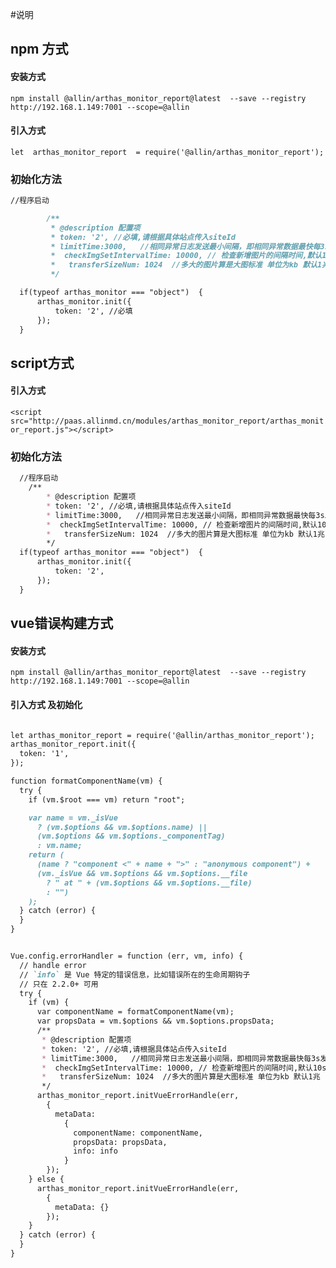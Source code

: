 #说明


## npm 方式

#### 安装方式
`npm install @allin/arthas_monitor_report@latest  --save --registry http://192.168.1.149:7001 --scope=@allin`

#### 引入方式

`let  arthas_monitor_report  = require('@allin/arthas_monitor_report');`

### 初始化方法

```markdown
//程序启动

        /**
         * @description 配置项
         * token: '2', //必填,请根据具体站点传入siteId
         * limitTime:3000,   //相同异常日志发送最小间隔，即相同异常数据最快每3s发送一次
         *  checkImgSetIntervalTime: 10000, // 检查新增图片的间隔时间,默认10s
         *   transferSizeNum: 1024  //多大的图片算是大图标准 单位为kb 默认1兆
         */

  if(typeof arthas_monitor === "object")  {
      arthas_monitor.init({
          token: '2', //必填
      });
  }
```
## script方式

#### 引入方式
`<script src="http://paas.allinmd.cn/modules/arthas_monitor_report/arthas_monitor_report.js"></script>`

### 初始化方法

```markdown
  //程序启动
    /**
        * @description 配置项
        * token: '2', //必填,请根据具体站点传入siteId
        * limitTime:3000,   //相同异常日志发送最小间隔，即相同异常数据最快每3s发送一次
        *  checkImgSetIntervalTime: 10000, // 检查新增图片的间隔时间,默认10s
        *   transferSizeNum: 1024  //多大的图片算是大图标准 单位为kb 默认1兆
        */
  if(typeof arthas_monitor === "object")  {
      arthas_monitor.init({
          token: '2',
      });
  }
```

## vue错误构建方式

#### 安装方式

`npm install @allin/arthas_monitor_report@latest  --save --registry http://192.168.1.149:7001 --scope=@allin`

#### 引入方式 及初始化

```markdown

let arthas_monitor_report = require('@allin/arthas_monitor_report');
arthas_monitor_report.init({
  token: '1',
});

function formatComponentName(vm) {
  try {
    if (vm.$root === vm) return "root";

    var name = vm._isVue
      ? (vm.$options && vm.$options.name) ||
      (vm.$options && vm.$options._componentTag)
      : vm.name;
    return (
      (name ? "component <" + name + ">" : "anonymous component") +
      (vm._isVue && vm.$options && vm.$options.__file
        ? " at " + (vm.$options && vm.$options.__file)
        : "")
    );
  } catch (error) {
  }
}


Vue.config.errorHandler = function (err, vm, info) {
  // handle error
  // `info` 是 Vue 特定的错误信息，比如错误所在的生命周期钩子
  // 只在 2.2.0+ 可用
  try {
    if (vm) {
      var componentName = formatComponentName(vm);
      var propsData = vm.$options && vm.$options.propsData;
      /**
       * @description 配置项
       * token: '2', //必填,请根据具体站点传入siteId
       * limitTime:3000,   //相同异常日志发送最小间隔，即相同异常数据最快每3s发送一次
       *  checkImgSetIntervalTime: 10000, // 检查新增图片的间隔时间,默认10s
       *   transferSizeNum: 1024  //多大的图片算是大图标准 单位为kb 默认1兆
       */
      arthas_monitor_report.initVueErrorHandle(err,
        {
          metaData:
            {
              componentName: componentName,
              propsData: propsData,
              info: info
            }
        });
    } else {
      arthas_monitor_report.initVueErrorHandle(err,
        {
          metaData: {}
        });
    }
  } catch (error) {
  }
}


```
